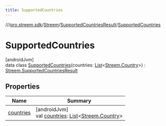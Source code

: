 ```yaml
---
title: SupportedCountries
---
```

//[<root>](../../../../../index.html)/[pro.streem.sdk](../../../index.html)/[Streem](../../index.html)/[SupportedCountriesResult](../index.html)/[SupportedCountries](index.html)



# SupportedCountries



[androidJvm]\
data class [SupportedCountries](index.html)(countries: [List](https://kotlinlang.org/api/latest/jvm/stdlib/kotlin.collections/-list/index.html)&lt;[Streem.Country](../../-country/index.html)&gt;) : [Streem.SupportedCountriesResult](../index.html)



## Properties


| Name | Summary |
|---|---|
| [countries](countries.html) | [androidJvm]<br>val [countries](countries.html): [List](https://kotlinlang.org/api/latest/jvm/stdlib/kotlin.collections/-list/index.html)&lt;[Streem.Country](../../-country/index.html)&gt; |

